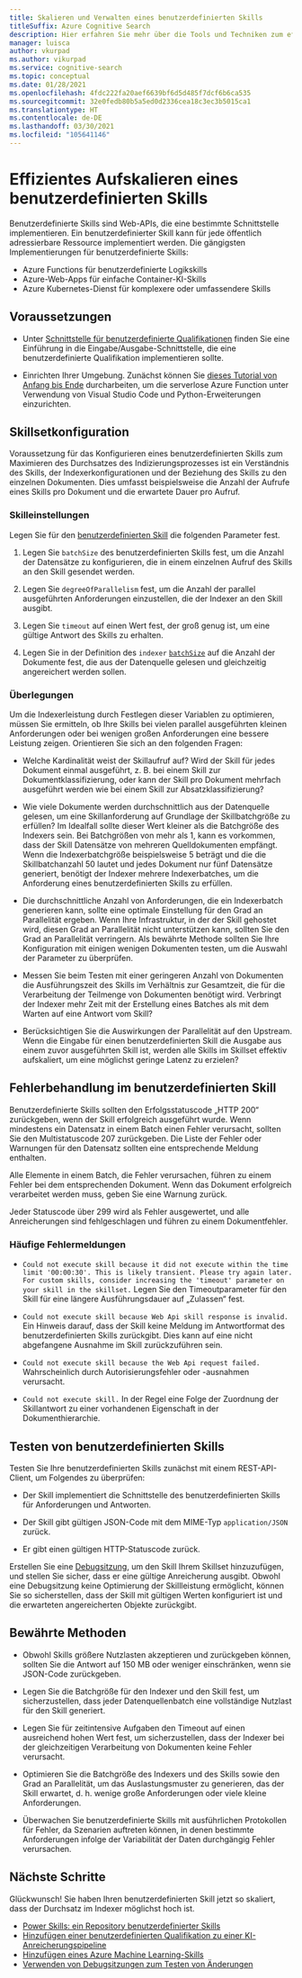 ```yaml
---
title: Skalieren und Verwalten eines benutzerdefinierten Skills
titleSuffix: Azure Cognitive Search
description: Hier erfahren Sie mehr über die Tools und Techniken zum effizienten Aufskalieren eines benutzerdefinierten Skills, um einen möglichst hohen Durchsatz zu erzielen. Benutzerdefinierte Skills rufen benutzerdefinierte KI-Modelle oder -Logik auf, die Sie einer um KI erweiterten Indizierungspipeline in Azure Cognitive Search hinzufügen können.
manager: luisca
author: vkurpad
ms.author: vikurpad
ms.service: cognitive-search
ms.topic: conceptual
ms.date: 01/28/2021
ms.openlocfilehash: 4fdc222fa20aef6639bf6d5d485f7dcf6b6ca535
ms.sourcegitcommit: 32e0fedb80b5a5ed0d2336cea18c3ec3b5015ca1
ms.translationtype: HT
ms.contentlocale: de-DE
ms.lasthandoff: 03/30/2021
ms.locfileid: "105641146"
---
```

# <a name="efficiently-scale-out-a-custom-skill"></a>Effizientes Aufskalieren eines benutzerdefinierten Skills

Benutzerdefinierte Skills sind Web-APIs, die eine bestimmte Schnittstelle implementieren. Ein benutzerdefinierter Skill kann für jede öffentlich adressierbare Ressource implementiert werden. Die gängigsten Implementierungen für benutzerdefinierte Skills:
* Azure Functions für benutzerdefinierte Logikskills
* Azure-Web-Apps für einfache Container-KI-Skills
* Azure Kubernetes-Dienst für komplexere oder umfassendere Skills

## <a name="prerequisites"></a>Voraussetzungen

+ Unter [Schnittstelle für benutzerdefinierte Qualifikationen](cognitive-search-custom-skill-interface.md) finden Sie eine Einführung in die Eingabe/Ausgabe-Schnittstelle, die eine benutzerdefinierte Qualifikation implementieren sollte.

+ Einrichten Ihrer Umgebung. Zunächst können Sie [dieses Tutorial von Anfang bis Ende](/azure/azure-functions/create-first-function-vs-code-python) durcharbeiten, um die serverlose Azure Function unter Verwendung von Visual Studio Code und Python-Erweiterungen einzurichten.

## <a name="skillset-configuration"></a>Skillsetkonfiguration

Voraussetzung für das Konfigurieren eines benutzerdefinierten Skills zum Maximieren des Durchsatzes des Indizierungsprozesses ist ein Verständnis des Skills, der Indexerkonfigurationen und der Beziehung des Skills zu den einzelnen Dokumenten. Dies umfasst beispielsweise die Anzahl der Aufrufe eines Skills pro Dokument und die erwartete Dauer pro Aufruf.

### <a name="skill-settings"></a>Skilleinstellungen

Legen Sie für den [benutzerdefinierten Skill](cognitive-search-custom-skill-web-api.md) die folgenden Parameter fest.

1. Legen Sie `batchSize` des benutzerdefinierten Skills fest, um die Anzahl der Datensätze zu konfigurieren, die in einem einzelnen Aufruf des Skills an den Skill gesendet werden.

2. Legen Sie `degreeOfParallelism` fest, um die Anzahl der parallel ausgeführten Anforderungen einzustellen, die der Indexer an den Skill ausgibt.

3. Legen Sie `timeout` auf einen Wert fest, der groß genug ist, um eine gültige Antwort des Skills zu erhalten.

4. Legen Sie in der Definition des `indexer` [`batchSize`](/rest/api/searchservice/create-indexer#indexer-parameters) auf die Anzahl der Dokumente fest, die aus der Datenquelle gelesen und gleichzeitig angereichert werden sollen.

### <a name="considerations"></a>Überlegungen

Um die Indexerleistung durch Festlegen dieser Variablen zu optimieren, müssen Sie ermitteln, ob Ihre Skills bei vielen parallel ausgeführten kleinen Anforderungen oder bei wenigen großen Anforderungen eine bessere Leistung zeigen. Orientieren Sie sich an den folgenden Fragen:

* Welche Kardinalität weist der Skillaufruf auf? Wird der Skill für jedes Dokument einmal ausgeführt, z. B. bei einem Skill zur Dokumentklassifizierung, oder kann der Skill pro Dokument mehrfach ausgeführt werden wie bei einem Skill zur Absatzklassifizierung?

* Wie viele Dokumente werden durchschnittlich aus der Datenquelle gelesen, um eine Skillanforderung auf Grundlage der Skillbatchgröße zu erfüllen? Im Idealfall sollte dieser Wert kleiner als die Batchgröße des Indexers sein. Bei Batchgrößen von mehr als 1, kann es vorkommen, dass der Skill Datensätze von mehreren Quelldokumenten empfängt. Wenn die Indexerbatchgröße beispielsweise 5 beträgt und die die Skillbatchanzahl 50 lautet und jedes Dokument nur fünf Datensätze generiert, benötigt der Indexer mehrere Indexerbatches, um die Anforderung eines benutzerdefinierten Skills zu erfüllen.

* Die durchschnittliche Anzahl von Anforderungen, die ein Indexerbatch generieren kann, sollte eine optimale Einstellung für den Grad an Parallelität ergeben. Wenn Ihre Infrastruktur, in der der Skill gehostet wird, diesen Grad an Parallelität nicht unterstützen kann, sollten Sie den Grad an Parallelität verringern. Als bewährte Methode sollten Sie Ihre Konfiguration mit einigen wenigen Dokumenten testen, um die Auswahl der Parameter zu überprüfen.

* Messen Sie beim Testen mit einer geringeren Anzahl von Dokumenten die Ausführungszeit des Skills im Verhältnis zur Gesamtzeit, die für die Verarbeitung der Teilmenge von Dokumenten benötigt wird. Verbringt der Indexer mehr Zeit mit der Erstellung eines Batches als mit dem Warten auf eine Antwort vom Skill? 

* Berücksichtigen Sie die Auswirkungen der Parallelität auf den Upstream. Wenn die Eingabe für einen benutzerdefinierten Skill die Ausgabe aus einem zuvor ausgeführten Skill ist, werden alle Skills im Skillset effektiv aufskaliert, um eine möglichst geringe Latenz zu erzielen?

## <a name="error-handling-in-the-custom-skill"></a>Fehlerbehandlung im benutzerdefinierten Skill

Benutzerdefinierte Skills sollten den Erfolgsstatuscode „HTTP 200“ zurückgeben, wenn der Skill erfolgreich ausgeführt wurde. Wenn mindestens ein Datensatz in einem Batch einen Fehler verursacht, sollten Sie den Multistatuscode 207 zurückgeben. Die Liste der Fehler oder Warnungen für den Datensatz sollten eine entsprechende Meldung enthalten.

Alle Elemente in einem Batch, die Fehler verursachen, führen zu einem Fehler bei dem entsprechenden Dokument. Wenn das Dokument erfolgreich verarbeitet werden muss, geben Sie eine Warnung zurück.

Jeder Statuscode über 299 wird als Fehler ausgewertet, und alle Anreicherungen sind fehlgeschlagen und führen zu einem Dokumentfehler. 

### <a name="common-error-messages"></a>Häufige Fehlermeldungen

* `Could not execute skill because it did not execute within the time limit '00:00:30'. This is likely transient. Please try again later. For custom skills, consider increasing the 'timeout' parameter on your skill in the skillset.` Legen Sie den Timeoutparameter für den Skill für eine längere Ausführungsdauer auf „Zulassen“ fest.

* `Could not execute skill because Web Api skill response is invalid.` Ein Hinweis darauf, dass der Skill keine Meldung im Antwortformat des benutzerdefinierten Skills zurückgibt. Dies kann auf eine nicht abgefangene Ausnahme im Skill zurückzuführen sein.

* `Could not execute skill because the Web Api request failed.` Wahrscheinlich durch Autorisierungsfehler oder -ausnahmen verursacht.

* `Could not execute skill.` In der Regel eine Folge der Zuordnung der Skillantwort zu einer vorhandenen Eigenschaft in der Dokumenthierarchie.

## <a name="testing-custom-skills"></a>Testen von benutzerdefinierten Skills

Testen Sie Ihre benutzerdefinierten Skills zunächst mit einem REST-API-Client, um Folgendes zu überprüfen:

* Der Skill implementiert die Schnittstelle des benutzerdefinierten Skills für Anforderungen und Antworten.

* Der Skill gibt gültigen JSON-Code mit dem MIME-Typ `application/JSON` zurück.

* Er gibt einen gültigen HTTP-Statuscode zurück.

Erstellen Sie eine [Debugsitzung](cognitive-search-debug-session.md), um den Skill Ihrem Skillset hinzuzufügen, und stellen Sie sicher, dass er eine gültige Anreicherung ausgibt. Obwohl eine Debugsitzung keine Optimierung der Skillleistung ermöglicht, können Sie so sicherstellen, dass der Skill mit gültigen Werten konfiguriert ist und die erwarteten angereicherten Objekte zurückgibt.

## <a name="best-practices"></a>Bewährte Methoden

* Obwohl Skills größere Nutzlasten akzeptieren und zurückgeben können, sollten Sie die Antwort auf 150 MB oder weniger einschränken, wenn sie JSON-Code zurückgeben.

* Legen Sie die Batchgröße für den Indexer und den Skill fest, um sicherzustellen, dass jeder Datenquellenbatch eine vollständige Nutzlast für den Skill generiert.

* Legen Sie für zeitintensive Aufgaben den Timeout auf einen ausreichend hohen Wert fest, um sicherzustellen, dass der Indexer bei der gleichzeitigen Verarbeitung von Dokumenten keine Fehler verursacht.

* Optimieren Sie die Batchgröße des Indexers und des Skills sowie den Grad an Parallelität, um das Auslastungsmuster zu generieren, das der Skill erwartet, d. h. wenige große Anforderungen oder viele kleine Anforderungen.

* Überwachen Sie benutzerdefinierte Skills mit ausführlichen Protokollen für Fehler, da Szenarien auftreten können, in denen bestimmte Anforderungen infolge der Variabilität der Daten durchgängig Fehler verursachen.


## <a name="next-steps"></a>Nächste Schritte
Glückwunsch! Sie haben Ihren benutzerdefinierten Skill jetzt so skaliert, dass der Durchsatz im Indexer möglichst hoch ist. 

+ [Power Skills: ein Repository benutzerdefinierter Skills](https://github.com/Azure-Samples/azure-search-power-skills)
+ [Hinzufügen einer benutzerdefinierten Qualifikation zu einer KI-Anreicherungspipeline](cognitive-search-custom-skill-interface.md)
+ [Hinzufügen eines Azure Machine Learning-Skills](./cognitive-search-aml-skill.md)
+ [Verwenden von Debugsitzungen zum Testen von Änderungen](./cognitive-search-debug-session.md)